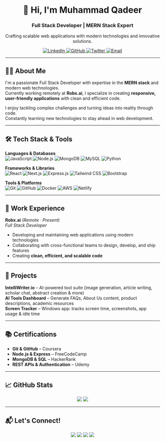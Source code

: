 
<h1 align="center">👋 Hi, I'm Muhammad Qadeer</h1>
<h3 align="center">Full Stack Developer | MERN Stack Expert</h3>
<p align="center">Crafting scalable web applications with modern technologies and innovative solutions.</p>

<p align="center">
  <a href="https://www.linkedin.com/in/muhammad-qadeer-62518a214">
    <img src="https://img.shields.io/badge/LinkedIn-0077B5?style=for-the-badge&logo=linkedin&logoColor=white" alt="LinkedIn">
  </a>
  <a href="https://github.com/AbdulQadeerDeveloper">
    <img src="https://img.shields.io/badge/GitHub-181717?style=for-the-badge&logo=github&logoColor=white" alt="GitHub">
  </a>
  <a href="#">
    <img src="https://img.shields.io/badge/Twitter-1DA1F2?style=for-the-badge&logo=twitter&logoColor=white" alt="Twitter">
  </a>
  <a href="#">
    <img src="https://img.shields.io/badge/Email-D14836?style=for-the-badge&logo=gmail&logoColor=white" alt="Email">
  </a>
</p>

---

## 👨‍💻 About Me
I'm a passionate Full Stack Developer with expertise in the **MERN stack** and modern web technologies.  
Currently working remotely at **Robx.ai**, I specialize in creating **responsive, user-friendly applications** with clean and efficient code.  

I enjoy tackling complex challenges and turning ideas into reality through code.  
Constantly learning new technologies to stay ahead in web development.  

---

## 🛠️ Tech Stack & Tools

**Languages & Databases**  
![JavaScript](https://img.shields.io/badge/-JavaScript-F7DF1E?style=for-the-badge&logo=javascript&logoColor=black)
![Node.js](https://img.shields.io/badge/-Node.js-339933?style=for-the-badge&logo=node.js&logoColor=white)
![MongoDB](https://img.shields.io/badge/-MongoDB-47A248?style=for-the-badge&logo=mongodb&logoColor=white)
![MySQL](https://img.shields.io/badge/-MySQL-4479A1?style=for-the-badge&logo=mysql&logoColor=white)
![Python](https://img.shields.io/badge/-Python-3776AB?style=for-the-badge&logo=python&logoColor=white)

**Frameworks & Libraries**  
![React](https://img.shields.io/badge/-React-61DAFB?style=for-the-badge&logo=react&logoColor=black)
![Next.js](https://img.shields.io/badge/-Next.js-000000?style=for-the-badge&logo=next.js&logoColor=white)
![Express.js](https://img.shields.io/badge/-Express.js-000000?style=for-the-badge&logo=express&logoColor=white)
![Tailwind CSS](https://img.shields.io/badge/-Tailwind_CSS-06B6D4?style=for-the-badge&logo=tailwind-css&logoColor=white)
![Bootstrap](https://img.shields.io/badge/-Bootstrap-7952B3?style=for-the-badge&logo=bootstrap&logoColor=white)

**Tools & Platforms**  
![Git](https://img.shields.io/badge/-Git-F05032?style=for-the-badge&logo=git&logoColor=white)
![GitHub](https://img.shields.io/badge/-GitHub-181717?style=for-the-badge&logo=github&logoColor=white)
![Docker](https://img.shields.io/badge/-Docker-2496ED?style=for-the-badge&logo=docker&logoColor=white)
![AWS](https://img.shields.io/badge/-AWS-232F3E?style=for-the-badge&logo=amazon-aws&logoColor=white)
![Netlify](https://img.shields.io/badge/-Netlify-00C7B7?style=for-the-badge&logo=netlify&logoColor=white)

---

## 💼 Work Experience

**Robx.ai** *(Remote · Present)*  
*Full Stack Developer*  
- Developing and maintaining web applications using modern technologies  
- Collaborating with cross-functional teams to design, develop, and ship features  
- Creating **clean, efficient, and scalable code**

---

## 🧠 Projects

**IntelliWriter.io** – AI-powered tool suite (image generation, article writing, scholar chat, abstract creation & more)  
**AI Tools Dashboard** – Generate FAQs, About Us content, product descriptions, academic resources  
**Screen Tracker** – Windows app: tracks screen time, screenshots, app usage & idle time  

---

## 📚 Certifications

- **Git & GitHub** – Coursera  
- **Node.js & Express** – FreeCodeCamp  
- **MongoDB & SQL** – HackerRank  
- **REST APIs & Authentication** – Udemy  

---

## 📈 GitHub Stats

<p align="center">
  <img src="https://github-readme-stats.vercel.app/api?username=AbdulQadeerDeveloper&show_icons=true&theme=dark" />
  <img src="https://github-readme-stats.vercel.app/api/top-langs/?username=AbdulQadeerDeveloper&layout=compact&theme=dark" />
</p>

---

## 📬 Let's Connect!

<p align="center">
  <a href="https://github.com/AbdulQadeerDeveloper"><img src="https://img.shields.io/badge/GitHub-181717?style=for-the-badge&logo=github&logoColor=white"></a>
  <a href="https://www.linkedin.com/in/muhammad-qadeer-62518a214"><img src="https://img.shields.io/badge/LinkedIn-0077B5?style=for-the-badge&logo=linkedin&logoColor=white"></a>
  <a href="#"><img src="https://img.shields.io/badge/Twitter-1DA1F2?style=for-the-badge&logo=twitter&logoColor=white"></a>
  <a href="#"><img src="https://img.shields.io/badge/Email-D14836?style=for-the-badge&logo=gmail&logoColor=white"></a>
</p>
